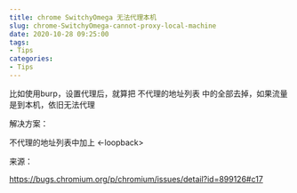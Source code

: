 ```yaml
---
title: chrome SwitchyOmega 无法代理本机
slug: chrome-SwitchyOmega-cannot-proxy-local-machine
date: 2020-10-28 09:25:00
tags:
- Tips
categories:
- Tips
---
```



比如使用burp，设置代理后，就算把 不代理的地址列表 中的全部去掉，如果流量是到本机，依旧无法代理

<!--more-->

解决方案：

不代理的地址列表中加上 <-loopback>

来源：

https://bugs.chromium.org/p/chromium/issues/detail?id=899126#c17